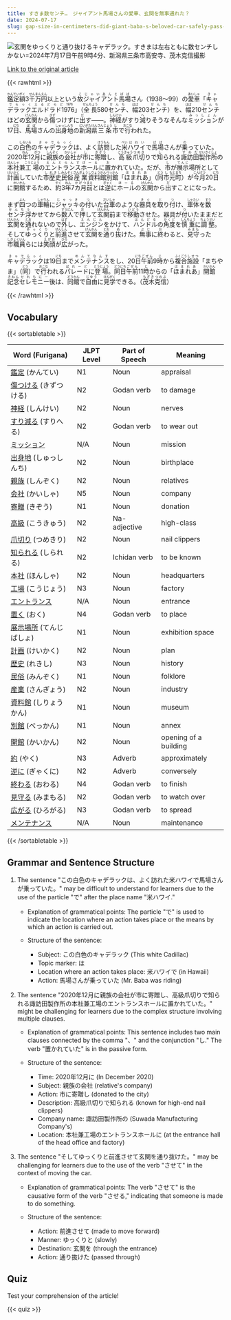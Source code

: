 ```yaml
---
title: すきま数センチ…　ジャイアント馬場さんの愛車、玄関を無事通れた？
date: 2024-07-17
slug: gap-size-in-centimeters-did-giant-baba-s-beloved-car-safely-pass-through-the-entrance
---
```


![玄関をゆっくりと通り抜けるキャデラック。すきまは左右ともに数センチしかない=2024年7月17日午前9時4分、新潟県三条市高安寺、茂木克信撮影](None "玄関をゆっくりと通り抜けるキャデラック。すきまは左右ともに数センチしかない=2024年7月17日午前9時4分、新潟県三条市高安寺、茂木克信撮影")

[Link to the original article](https://asahi.com/articles/ASS7K21HCS7KUOHB009M.html?iref=comtop_7_07)

{{< rawhtml >}}
<p><ruby>鑑定<rt>かんてい</rt></ruby><ruby>額<rt>がく</rt></ruby>3<ruby>千<rt>せん</rt></ruby><ruby>万<rt>まん</rt></ruby><ruby>円<rt>えん</rt></ruby>以上という<ruby>故<rt>こ</rt></ruby><ruby>ジャイアント馬場<rt>じゃいあんとばば</rt></ruby>さん（1938～99）の<ruby>愛車<rt>あいしゃ</rt></ruby>「<ruby>キャデラックエルドラド1976<rt>きゃでらっくえるどらど1976</rt></ruby>」（<ruby>全長<rt>ぜんちょう</rt></ruby>580<ruby>センチ<rt>せんち</rt></ruby>、<ruby>幅<rt>はば</rt></ruby>203<ruby>センチ<rt>せんち</rt></ruby>）を、<ruby>幅<rt>はば</rt></ruby>210<ruby>センチ<rt>せんち</rt></ruby>ほどの<ruby>玄関<rt>げんかん</rt></ruby>から<ruby>傷<rt>きず</rt></ruby>つけずに<ruby>出<rt>だ</rt></ruby>す――。<ruby>神経<rt>しんけい</rt></ruby>がすり<ruby>減<rt>へ</rt></ruby>りそうなそんな<ruby>ミッション<rt>みっしょん</rt></ruby>が17<ruby>日<rt>にち</rt></ruby>、<ruby>馬場<rt>ばば</rt></ruby>さんの<ruby>出身地<rt>しゅっしんち</rt></ruby>の<ruby>新潟<rt>にいがた</rt></ruby><ruby>県<rt>けん</rt></ruby><ruby>三条<rt>さんじょう</rt></ruby><ruby>市<rt>し</rt></ruby>で<ruby>行<rt>おこな</rt></ruby>われた。</p>

<p>この<ruby>白色<rt>しろいろ</rt></ruby>の<ruby>キャデラック<rt>きゃでらっく</rt></ruby>は、よく<ruby>訪問<rt>ほうもん</rt></ruby>した<ruby>米<rt>べい</rt></ruby><ruby>ハワイ<rt>はわい</rt></ruby>で<ruby>馬場<rt>ばば</rt></ruby>さんが<ruby>乗<rt>の</rt></ruby>っていた。2020<ruby>年<rt>ねん</rt></ruby>12<ruby>月<rt>がつ</rt></ruby>に<ruby>親族<rt>しんぞく</rt></ruby>の<ruby>会社<rt>かいしゃ</rt></ruby>が<ruby>市<rt>し</rt></ruby>に<ruby>寄贈<rt>きぞう</rt></ruby>し、<ruby>高級<rt>こうきゅう</rt></ruby><ruby>爪切<rt>つめき</rt></ruby>りで<ruby>知<rt>し</rt></ruby>られる<ruby>諏訪田<rt>すわだ</rt></ruby><ruby>製作所<rt>せいさくしょ</rt></ruby>の<ruby>本社<rt>ほんしゃ</rt></ruby>兼<ruby>工場<rt>こうじょう</rt></ruby>の<ruby>エントランス<rt>えんとらんす</rt></ruby><ruby>ホール<rt>ほーる</rt></ruby>に<ruby>置<rt>お</rt></ruby>かれていた。だが、<ruby>市<rt>し</rt></ruby>が<ruby>展示<rt>てんじ</rt></ruby>場所として<ruby>計画<rt>けいかく</rt></ruby>していた<ruby>市<rt>し</rt></ruby><ruby>歴史<rt>れきし</rt></ruby><ruby>民俗<rt>みんぞく</rt></ruby><ruby>産業<rt>さんぎょう</rt></ruby><ruby>資料<rt>しりょう</rt></ruby><ruby>館<rt>かん</rt></ruby><ruby>別館<rt>べっかん</rt></ruby>「<ruby>ほまれあ<rt>ほまれあ</rt></ruby>」（<ruby>同<rt>どう</rt></ruby><ruby>市<rt>し</rt></ruby><ruby>元町<rt>もとまち</rt></ruby>）が<ruby>今月<rt>こんげつ</rt></ruby>20<ruby>日<rt>にち</rt></ruby>に<ruby>開館<rt>かいかん</rt></ruby>するため、<ruby>約<rt>やく</rt></ruby>3<ruby>年<rt>ねん</rt></ruby>7<ruby>カ月<rt>かげつ</rt></ruby><ruby>前<rt>まえ</rt></ruby>とは<ruby>逆<rt>ぎゃく</rt></ruby>に<ruby>ホール<rt>ほーる</rt></ruby>の<ruby>玄関<rt>げんかん</rt></ruby>から<ruby>出<rt>だ</rt></ruby>すことになった。</p>

<p>まず<ruby>四<rt>よん</rt></ruby>つの<ruby>車輪<rt>しゃりん</rt></ruby>に<ruby>ジャッキ<rt>じゃっき</rt></ruby>の<ruby>付<rt>つ</rt></ruby>いた<ruby>台車<rt>だいしゃ</rt></ruby>のような<ruby>器具<rt>きぐ</rt></ruby>を<ruby>取<rt>と</rt></ruby>り<ruby>付<rt>つ</rt></ruby>け、<ruby>車体<rt>しゃたい</rt></ruby>を<ruby>数<rt>すう</rt></ruby><ruby>センチ<rt>せんち</rt></ruby><ruby>浮<rt>う</rt></ruby>かせてから<ruby>数<rt>すう</rt></ruby><ruby>人<rt>にん</rt></ruby>で<ruby>押<rt>お</rt></ruby>して<ruby>玄関<rt>げんかん</rt></ruby>前まで<ruby>移動<rt>いどう</rt></ruby>させた。器具が<ruby>付<rt>つ</rt></ruby>いたままだと<ruby>玄関<rt>げんかん</rt></ruby>を<ruby>通<rt>とお</rt></ruby>れないので<ruby>外<rt>はず</rt></ruby>し、<ruby>エンジン<rt>えんじん</rt></ruby>をかけて、<ruby>ハンドル<rt>はんどる</rt></ruby>の<ruby>角度<rt>かくど</rt></ruby>を<ruby>慎重<rt>しんちょう</rt></ruby>に<ruby>調整<rt>ちょうせい</rt></ruby>。そして<ruby>ゆっくり<rt>ゆっくり</rt></ruby>と<ruby>前進<rt>ぜんしん</rt></ruby>させて<ruby>玄関<rt>げんかん</rt></ruby>を<ruby>通<rt>とお</rt></ruby>り<ruby>抜<rt>ぬ</rt></ruby>けた。<ruby>無事<rt>ぶじ</rt></ruby>に<ruby>終<rt>お</rt></ruby>わると、<ruby>見守<rt>みまも</rt></ruby>った<ruby>市職員<rt>しきょくいん</rt></ruby>らには<ruby>笑顔<rt>えがお</rt></ruby>が<ruby>広<rt>ひろ</rt></ruby>がった。</p>

<p><ruby>キャデラック<rt>きゃでらっく</rt></ruby>は19<ruby>日<rt>にち</rt></ruby>まで<ruby>メンテナンス<rt>めんてなんす</rt></ruby>をし、20<ruby>日<rt>にち</rt></ruby><ruby>午前<rt>ごぜん</rt></ruby>9<ruby>時<rt>じ</rt></ruby>から<ruby>複合<rt>ふくごう</rt></ruby><ruby>施設<rt>しせつ</rt></ruby>「まちやま」（<ruby>同<rt>どう</rt></ruby>）で<ruby>行<rt>おこな</rt></ruby>われる<ruby>パレード<rt>ぱれーど</rt></ruby>に<ruby>登場<rt>とうじょう</rt></ruby>。<ruby>同<rt>どう</rt></ruby><ruby>日<rt>にち</rt></ruby><ruby>午前<rt>ごぜん</rt></ruby>11<ruby>時<rt>じ</rt></ruby>からの「<ruby>ほまれあ<rt>ほまれあ</rt></ruby>」<ruby>開館<rt>かいかん</rt></ruby><ruby>記念<rt>きねん</rt></ruby><ruby>セレモニー<rt>せれもにー</rt></ruby>後は、<ruby>同<rt>どう</rt></ruby><ruby>館<rt>かん</rt></ruby>で<ruby>自由<rt>じゆう</rt></ruby>に<ruby>見学<rt>けんがく</rt></ruby>できる。（<ruby>茂木克信<rt>もぎきつのぶ</rt></ruby>）</p>
{{< /rawhtml >}}

## Vocabulary


{{< sortabletable >}}

| Word (Furigana) | JLPT Level | Part of Speech | Meaning |
|-----------------|------------|---------------|---------|
|[鑑定](https://jisho.org/search/%E9%91%91%E5%AE%9A) (かんてい)| N1 | Noun | appraisal |
|[傷つける](https://jisho.org/search/%E5%82%B7%E3%81%A4%E3%81%91%E3%82%8B) (きずつける)| N2 | Godan verb | to damage |
|[神経](https://jisho.org/search/%E7%A5%9E%E7%B5%8C) (しんけい)| N2 | Noun | nerves |
|[すり減る](https://jisho.org/search/%E3%81%99%E3%82%8A%E6%B8%9B%E3%82%8B) (すりへる)| N2 | Godan verb | to wear out |
|[ミッション](https://jisho.org/search/%E3%83%9F%E3%83%83%E3%82%B7%E3%83%A7%E3%83%B3)| N/A | Noun | mission |
|[出身地](https://jisho.org/search/%E5%87%BA%E8%BA%AB%E5%9C%B0) (しゅっしんち)| N2 | Noun | birthplace |
|[親族](https://jisho.org/search/%E8%A6%AA%E6%97%8F) (しんぞく)| N2 | Noun | relatives |
|[会社](https://jisho.org/search/%E4%BC%9A%E7%A4%BE) (かいしゃ)| N5 | Noun | company |
|[寄贈](https://jisho.org/search/%E5%AF%84%E8%B4%88) (きぞう)| N1 | Noun | donation |
|[高級](https://jisho.org/search/%E9%AB%98%E7%B4%9A) (こうきゅう)| N2 | Na-adjective | high-class |
|[爪切り](https://jisho.org/search/%E7%88%AA%E5%88%87%E3%82%8A) (つめきり)| N2 | Noun | nail clippers |
|[知られる](https://jisho.org/search/%E7%9F%A5%E3%82%89%E3%82%8C%E3%82%8B) (しられる)| N2 | Ichidan verb | to be known |
|[本社](https://jisho.org/search/%E6%9C%AC%E7%A4%BE) (ほんしゃ)| N2 | Noun | headquarters |
|[工場](https://jisho.org/search/%E5%B7%A5%E5%A0%B4) (こうじょう)| N3 | Noun | factory |
|[エントランス](https://jisho.org/search/%E3%82%A8%E3%83%B3%E3%83%88%E3%83%A9%E3%83%B3%E3%82%B9)| N/A | Noun | entrance |
|[置く](https://jisho.org/search/%E7%BD%AE%E3%81%8F) (おく)| N4 | Godan verb | to place |
|[展示場所](https://jisho.org/search/%E5%B1%95%E7%A4%BA%E5%A0%B4%E6%89%80) (てんじばしょ)| N1 | Noun | exhibition space |
|[計画](https://jisho.org/search/%E8%A8%88%E7%94%BB) (けいかく)| N2 | Noun | plan |
|[歴史](https://jisho.org/search/%E6%AD%B4%E5%8F%B2) (れきし)| N3 | Noun | history |
|[民俗](https://jisho.org/search/%E6%B0%91%E4%BF%97) (みんぞく)| N1 | Noun | folklore |
|[産業](https://jisho.org/search/%E7%94%A3%E6%A5%AD) (さんぎょう)| N2 | Noun | industry |
|[資料館](https://jisho.org/search/%E8%B3%87%E6%96%99%E9%A4%A8) (しりょうかん)| N1 | Noun | museum |
|[別館](https://jisho.org/search/%E5%88%A5%E9%A4%A8) (べっかん)| N1 | Noun | annex |
|[開館](https://jisho.org/search/%E9%96%8B%E9%A4%A8) (かいかん)| N2 | Noun | opening of a building |
|[約](https://jisho.org/search/%E7%B4%84) (やく)| N3 | Adverb | approximately |
|[逆に](https://jisho.org/search/%E9%80%86%E3%81%AB) (ぎゃくに)| N2 | Adverb | conversely |
|[終わる](https://jisho.org/search/%E7%B5%82%E3%82%8F%E3%82%8B) (おわる)| N4 | Godan verb | to finish |
|[見守る](https://jisho.org/search/%E8%A6%8B%E5%AE%88%E3%82%8B) (みまもる)| N2 | Godan verb | to watch over |
|[広がる](https://jisho.org/search/%E5%BA%83%E3%81%8C%E3%82%8B) (ひろがる)| N3 | Godan verb | to spread |
|[メンテナンス](https://jisho.org/search/%E3%83%A1%E3%83%B3%E3%83%86%E3%83%8A%E3%83%B3%E3%82%B9)| N/A | Noun | maintenance |

{{< /sortabletable >}}


## Grammar and Sentence Structure

1. The sentence "この白色のキャデラックは、よく訪れた米ハワイで馬場さんが乗っていた。" may be difficult to understand for learners due to the use of the particle "で" after the place name "米ハワイ." 

    - Explanation of grammatical points: The particle "で" is used to indicate the location where an action takes place or the means by which an action is carried out.
    
    - Structure of the sentence: 
        - Subject: この白色のキャデラック (This white Cadillac)
        - Topic marker: は
        - Location where an action takes place: 米ハワイで (in Hawaii)
        - Action: 馬場さんが乗っていた (Mr. Baba was riding)

2. The sentence "2020年12月に親族の会社が市に寄贈し、高級爪切りで知られる諏訪田製作所の本社兼工場のエントランスホールに置かれていた。" might be challenging for learners due to the complex structure involving multiple clauses.

    - Explanation of grammatical points: This sentence includes two main clauses connected by the comma "、" and the conjunction "し." The verb "置かれていた" is in the passive form.
    
    - Structure of the sentence: 
        - Time: 2020年12月に (In December 2020)
        - Subject: 親族の会社 (relative's company)
        - Action: 市に寄贈し (donated to the city)
        - Description: 高級爪切りで知られる (known for high-end nail clippers)
        - Company name: 諏訪田製作所の (Suwada Manufacturing Company's)
        - Location: 本社兼工場のエントランスホールに (at the entrance hall of the head office and factory)

3. The sentence "そしてゆっくりと前進させて玄関を通り抜けた。" may be challenging for learners due to the use of the verb "させて" in the context of moving the car.

    - Explanation of grammatical points: The verb "させて" is the causative form of the verb "させる," indicating that someone is made to do something.
    
    - Structure of the sentence: 
        - Action: 前進させて (made to move forward)
        - Manner: ゆっくりと (slowly)
        - Destination: 玄関を (through the entrance)
        - Action: 通り抜けた (passed through)

## Quiz

Test your comprehension of the article!

{{< quiz >}}
